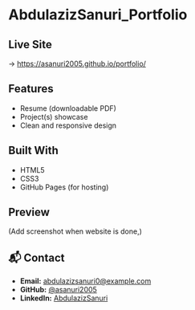 # AbdulazizSanuri_Portfolio

## Live Site
-> https://asanuri2005.github.io/portfolio/

## Features
- Resume (downloadable PDF)  
- Project(s) showcase
- Clean and responsive design

## Built With
- HTML5  
- CSS3
- GitHub Pages (for hosting)  

## Preview
(Add screenshot when website is done,)

## 📬 Contact
- **Email:** [abdulazizsanuri0@example.com](mailto:abdulazizsanuri0@gmail.com)  
- **GitHub:** [@asanuri2005](https://github.com/asanuri2005)  
- **LinkedIn:** [AbdulazizSanuri](https://www.linkedin.com/in/abdulaziz-sanuri-744009335)  

